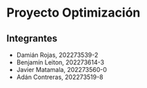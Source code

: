# Proyecto Optimización
## Integrantes
- Damián Rojas, 202273539-2
- Benjamín Leiton, 202273614-3
- Javier Matamala, 202273560-0
- Adán Contreras, 202273519-8

